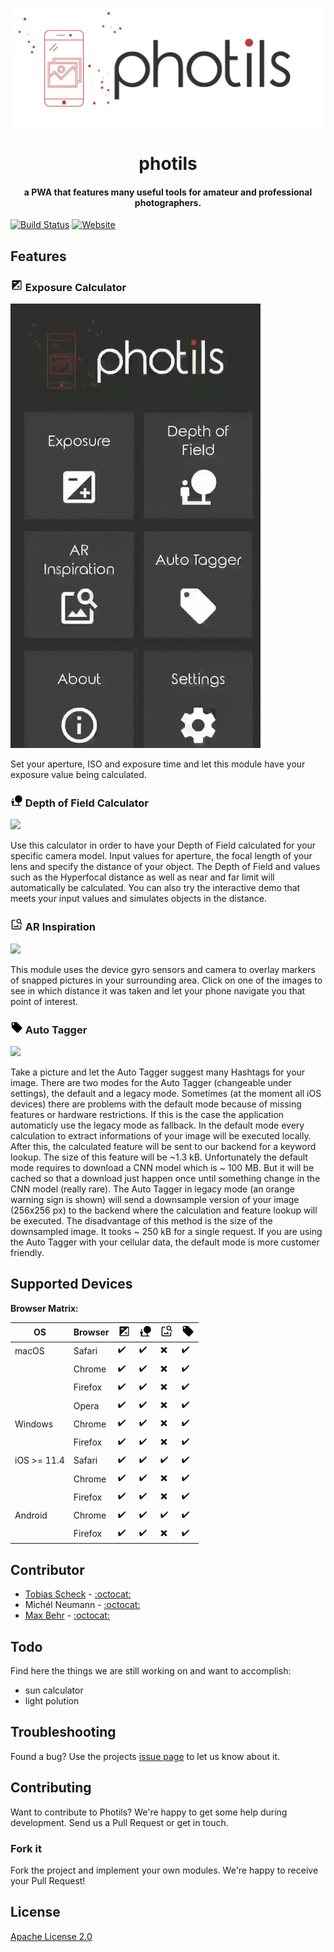 <p align="center">
<img align="center" src='images/photils-logo.png' />
</p>

<h1 align="center">
photils
</h1>

<h4 align="center">a PWA that features many useful tools for amateur and professional photographers.</h4>


[![Build Status](https://travis-ci.com/scheckmedia/photils.svg?token=yxFcaKcyMQHwPfT6EUy7&branch=master)](https://travis-ci.com/scheckmedia/photils)
[![Website](https://img.shields.io/website-up-down-green-red/http/shields.io.svg?label=try%20photils)](https://dev.photils.app)



## Features

### ![](images/exposure.png) Exposure Calculator

![](images/exposure.gif)

Set your aperture, ISO and exposure time and let this module have your exposure value being calculated.

### ![](images/depth_of_fields.png) Depth of Field Calculator

![](images/depth_of_fields.gif)

Use this calculator in order to have your Depth of Field calculated for your specific camera model. Input values for aperture, the focal length of your lens and specify the distance of your object. The Depth of Field and values such as the Hyperfocal distance as well as near and far limit will automatically be calculated. You can also try the interactive demo that meets your input values and simulates objects in the distance.

### ![](images/ar_inspiration.png) AR Inspiration

![](images/ar_inspiration.gif)

This module uses the device gyro sensors and camera to overlay markers of snapped pictures in your surrounding area. Click on one of the images to see in which distance it was taken and let your phone navigate you that point of interest.

### ![](images/autotagger.png) Auto Tagger

![](images/autotagger.gif)

Take a picture and let the Auto Tagger suggest many Hashtags for your image. There are two modes for the Auto Tagger (changeable under settings), the default and a legacy mode. Sometimes (at the moment all iOS devices) there are problems with the default mode because of missing features or hardware restrictions. If this is the case the application automaticly use the legacy mode as fallback. In the default mode every calculation to extract informations of your image will be executed locally. After this, the calculated feature will be sent to our backend for a keyword lookup. The size of this feature will be ~1.3 kB. Unfortunately the default mode requires to download a CNN model which is ~ 100 MB. But it will be cached so that a download just happen once until something change in the CNN model (really rare). The Auto Tagger in legacy mode (an orange warning sign is shown) will send a downsample version of your image (256x256 px) to the backend where the calculation and feature lookup will be executed. The disadvantage of this method is the size of the downsampled image. It tooks ~ 250 kB for a single request. If you are using the Auto Tagger with your cellular data, the default mode is more customer friendly.


## Supported Devices

**Browser Matrix:**

|OS|Browser|![](images/exposure.png)|![](images/depth_of_fields.png)|![](images/ar_inspiration.png)|![](images/autotagger.png)
|---|---|---|---|---|---|
|macOS|Safari|✔️|✔️|️✖️|✔️|
||Chrome|✔️|✔️|️✖️|✔️|
||Firefox|✔️|✔️|️✖️|✔️|
||Opera|✔️|✔️|️✖️|✔️|
|Windows|Chrome|✔️|✔️|️✖️|✔️|
||Firefox|✔️|✔️|️✖️|✔️|
|iOS >= 11.4|Safari|✔️|✔️|️✔️|✔️|
||Chrome|✔️|✔️|️✖️|✔️|
||Firefox|✔️|✔️|️✖️|✔️|
|Android|Chrome|✔️|✔️|️✔️|✔️|
||Firefox|✔️|✔️|️✖️|✔️|

## Contributor

- [Tobias Scheck](https://scheck-media.de)  - [:octocat:](https://github.com/scheckmedia)
- Michél Neumann - [:octocat:](https://github.com/Corrodize)
- [Max Behr](https://maxbehr.de/) - [:octocat:](https://github.com/maxbehr)

## Todo
Find here the things we are still working on and want to accomplish:
 - sun calculator
 - light polution

## Troubleshooting
Found a bug? Use the projects [issue page](https://github.com/scheckmedia/photils/issues) to let us know about it.

## Contributing

Want to contribute to Photils? We're happy to get some help during development. Send us a Pull Request or get in touch.

### Fork it

Fork the project and implement your own modules. We're happy to receive your Pull Request!

## License

[Apache License 2.0](https://github.com/scheckmedia/photils/blob/master/LICENSE.md)
